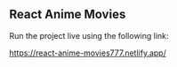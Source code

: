 ## React Anime Movies
Run the project live using the following link:

https://react-anime-movies777.netlify.app/
